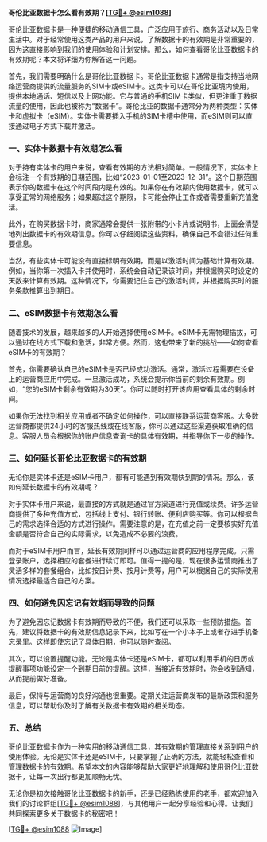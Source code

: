 **哥伦比亚数据卡怎么看有效期？[[TG💪+ @esim1088](https://t.me/s/esim1088)]**

哥伦比亚数据卡是一种便捷的移动通信工具，广泛应用于旅行、商务活动以及日常生活中。对于经常使用这类产品的用户来说，了解数据卡的有效期是非常重要的，因为这直接影响到我们的使用体验和计划安排。那么，如何查看哥伦比亚数据卡的有效期呢？本文将详细为你解答这一问题。

首先，我们需要明确什么是哥伦比亚数据卡。哥伦比亚数据卡通常是指支持当地网络运营商提供的流量服务的SIM卡或eSIM卡。这类卡可以在哥伦比亚境内使用，提供本地通话、短信以及上网功能。它与普通的手机SIM卡类似，但更注重于数据流量的使用，因此也被称为“数据卡”。哥伦比亚的数据卡通常分为两种类型：实体卡和虚拟卡（eSIM）。实体卡需要插入手机的SIM卡槽中使用，而eSIM则可以直接通过电子方式下载并激活。

### **一、实体卡数据卡有效期怎么看**

对于持有实体卡的用户来说，查看有效期的方法相对简单。一般情况下，实体卡上会标注一个有效期的日期范围，比如“2023-01-01至2023-12-31”。这个日期范围表示你的数据卡在这个时间段内是有效的。如果你在有效期内使用数据卡，就可以享受正常的网络服务；如果超过这个期限，卡可能会停止工作或者需要重新充值激活。

此外，在购买数据卡时，商家通常会提供一张附带的小卡片或说明书，上面会清楚地列出数据卡的有效期信息。你可以仔细阅读这些资料，确保自己不会错过任何重要信息。

当然，有些实体卡可能没有直接标明有效期，而是以激活时间为基础计算有效期。例如，当你第一次插入卡并使用时，系统会自动记录该时间，并根据购买时设定的天数来计算有效期。这种情况下，你需要记住自己的激活时间，并根据购买时的服务条款推算出到期日。

### **二、eSIM数据卡有效期怎么看**

随着技术的发展，越来越多的人开始选择使用eSIM卡。eSIM卡无需物理插拔，可以通过在线方式下载和激活，非常方便。然而，这也带来了新的挑战——如何查看eSIM卡的有效期？

首先，你需要确认自己的eSIM卡是否已经成功激活。通常，激活过程需要在设备上的运营商应用中完成。一旦激活成功，系统会提示你当前的剩余有效期。例如，“您的eSIM卡剩余有效期为30天”。你可以随时打开该应用查看具体的剩余时间。

如果你无法找到相关应用或者不确定如何操作，可以直接联系运营商客服。大多数运营商都提供24小时的客服热线或在线客服，你可以通过这些渠道获取准确的信息。客服人员会根据你的账户信息查询卡的具体有效期，并指导你下一步的操作。

### **三、如何延长哥伦比亚数据卡的有效期**

无论你是实体卡还是eSIM卡用户，都有可能遇到有效期快到期的情况。那么，该如何延长数据卡的有效期呢？

对于实体卡用户来说，最直接的方式就是通过官方渠道进行充值或续费。许多运营商提供了多种充值方式，包括线上支付、银行转账、便利店购买等。你可以根据自己的需求选择合适的方式进行操作。需要注意的是，在充值之前一定要核实好充值金额是否符合自己的实际需求，以免造成不必要的浪费。

而对于eSIM卡用户而言，延长有效期同样可以通过运营商的应用程序完成。只需登录账户，选择相应的套餐进行续订即可。值得一提的是，现在很多运营商推出了灵活多样的套餐组合，比如按日计费、按月计费等，用户可以根据自己的实际使用情况选择最适合自己的方案。

### **四、如何避免因忘记有效期而导致的问题**

为了避免因忘记数据卡有效期而导致的不便，我们还可以采取一些预防措施。首先，建议将数据卡的有效期信息记录下来，比如写在一个小本子上或者存进手机备忘录里。这样即使忘记了具体日期，也可以随时查阅。

其次，可以设置提醒功能。无论是实体卡还是eSIM卡，都可以利用手机的日历或提醒事项功能设定一个到期日前的提醒。这样，当接近有效期时，你会收到通知，从而提前做好准备。

最后，保持与运营商的良好沟通也很重要。定期关注运营商发布的最新政策和服务信息，可以帮助你及时了解有关数据卡有效期的相关动态。

### **五、总结**

哥伦比亚数据卡作为一种实用的移动通信工具，其有效期的管理直接关系到用户的使用体验。无论是实体卡还是eSIM卡，只要掌握了正确的方法，就能轻松查看和管理数据卡的有效期。希望本文的内容能够帮助大家更好地理解和使用哥伦比亚数据卡，让每一次出行都更加顺畅无忧。

无论你是初次接触哥伦比亚数据卡的新手，还是已经熟练使用的老手，都欢迎加入我们的讨论群组[[TG💪+ @esim1088](https://t.me/s/esim1088)]，与其他用户一起分享经验和心得。让我们共同探索更多关于数据卡的秘密吧！

[[TG💪+ @esim1088](https://t.me/s/esim1088) ![Image](https://i.postimg.cc/4NQfJmqS/Snipaste-2025-05-13-00-14-12.png)]